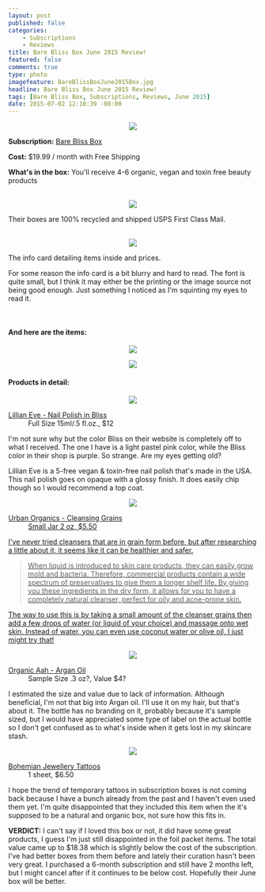 ```yaml
---
layout: post
published: false
categories: 
    - Subscriptions
    - Reviews
title: Bare Bliss Box June 2015 Review!
featured: false
comments: true
type: photo
imagefeature: BareBlissBoxJune2015Box.jpg
headline: Bare Bliss Box June 2015 Review!
tags: [Bare Bliss Box, Subscriptions, Reviews, June 2015]
date: 2015-07-02 12:10:39 -08:00
---
```


<center><img src='/images/BareBlissBoxJune2015Box.jpg'></center>
<p><b>Subscription:</b> <a href="http://bareblissbox.com">Bare Bliss Box</a></p>
<p><b>Cost:</b> $19.99 / month with Free Shipping</p>
<p><b>What's in the box:</b> You'll receive 4-6 organic, vegan and toxin free beauty products</p>
<br>

<center><img src='/images/BareBlissBoxJune2015OpenBox2.jpg'></center>
<p>Their boxes are 100% recycled and shipped USPS First Class Mail.</p>
<br>

<center><img src='/images/BareBlissBoxJune2015Info.jpg'></center>
<p>The info card detailing items inside and prices.</p> 
<p>For some reason the info card is a bit blurry and hard to read. The font is quite small, but I think it may either be the printing or the image source not being good enough. Just something I noticed as I'm squinting my eyes to read it.</p>
<br>

<H4>And here are the items:</H4>
<p><center><img src='/images/BareBlissBoxJune2015OpenBox.jpg'></center></p>
<p><center><img src='/images/BareBlissBoxJune2015Items.jpg'></center></p>

<H4>Products in detail:</H4>

<p><center><img src='/images/BareBlissBoxJune2015Nailpolish.jpg'></center></p>
<DL>
<DT><a href="http://lillianeve.com/product-category/nail-polish/">Lillian Eve - Nail Polish in Bliss</a></DT>
<DD>Full Size 15ml/.5 fl.oz., $12</DD>
<p>I'm not sure why but the color Bliss on their website is completely off to what I received. The one I have is a light pastel pink color, while the Bliss color in their shop is purple. So strange. Are my eyes getting old?</p>
<p>Lillian Eve is a 5-free vegan & toxin-free nail polish that's made in the USA. This nail polish goes on opaque with a glossy finish. It does easily chip though so I would recommend a top coat.</p> 
</DL>

<p><center><img src='/images/BareBlissBoxJune2015Cleanser.jpg'></center></p>
<DL>
<DT><a href="https://www.etsy.com/listing/195365608/cleansing-grains-detox-skin-clearing?ref=shop_home_active_1">Urban Organics - Cleansing Grains</DT>
<DD>Small Jar 2 oz, $5.50</DD>
<p>I've never tried cleansers that are in grain form before, but after researching a little about it, it seems like it can be healthier and safer.</p>
<p><blockquote>When liquid is introduced to skin care products, they can easily grow mold and bacteria. Therefore, commercial products contain a wide spectrum of preservatives to give them a longer shelf life. By giving you these ingredients in the dry form, it allows for you to have a completely natural cleanser, perfect for oily and acne-prone skin.</blockquote></p>
<p>The way to use this is by taking a small amount of the cleanser grains then add a few drops of water (or liquid of your choice) and massage onto wet skin. Instead of water, you can even use coconut water or olive oil, I just might try that!</p>
</DL>

<p><center><img src='/images/BareBlissBoxJune2015Argan.jpg'></center></p>
<DL>
<DT><a href="http://www.organicaah.com/cart/index.php?route=product/product&product_id=50">Organic Aah - Argan Oil</a></DT>
<DD>Sample Size .3 oz?, Value $4?</DD>
<p>I estimated the size and value due to lack of information. Although beneficial, I'm not that big into Argan oil. I'll use it on my hair, but that's about it. The bottle has no branding on it, probably because it's sample sized, but I would have appreciated some type of label on the actual bottle so I don't get confused as to what's inside when it gets lost in my skincare stash.</p>
</DL>

<p><center><img src='/images/BareBlissBoxJune2015Tattoo.jpg'></center></p>
<DL>
<DT><a href="http://www.bohemianjewellerytats.com" target="_blank">Bohemian Jewellery Tattoos</a></DT>
<DD>1 sheet, $6.50</DD>
<p>I hope the trend of temporary tattoos in subscription boxes is not coming back because I have a bunch already from the past and I haven't even used them yet. I'm quite disappointed that they included this item when the it's supposed to be a natural and organic box, not sure how this fits in.</p>
</DL>

<p><b>VERDICT:</b> I can't say if I loved this box or not, it did have some great products, I guess I'm just still disappointed in the foil packet items. The total value came up to $18.38 which is slightly below the cost of the subscription. I've had better boxes from them before and lately their curation hasn't been very great. I purchased a 6-month subscription and still have 2 months left, but I might cancel after if it continues to be below cost. Hopefully their June box will be better.</p>
